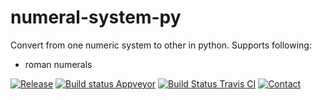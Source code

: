 # numeral-system-py
Convert from one numeric system to other in python.
Supports following:
* roman numerals

[![Release](https://img.shields.io/github/release/zifter/numeral-system-py.svg)][releases-url]
[![Build status Appveyor](https://ci.appveyor.com/api/projects/status/github/zifter/numeral-system-py?branch=master&svg=true)][appveyor-url]
[![Build Status Travis CI](https://travis-ci.org/zifter/numeral-system-py.svg?branch=master)][travis-url]
[![Contact](https://img.shields.io/badge/telegram-write%20me-blue.svg)][telegram-url]

[releases-url]: https://github.com/zifter/numeral-system-py/releases
[travis-url]: https://travis-ci.org/zifter/numeral-system-py
[appveyor-url]: https://ci.appveyor.com/project/zifter/numeral-system-py
[telegram-url]: https://t.me/zifter